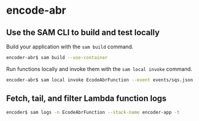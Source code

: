 # encode-abr




## Use the SAM CLI to build and test locally

Build your application with the `sam build` command.

```bash
encoder-abr$ sam build --use-container
```

Run functions locally and invoke them with the `sam local invoke` command.

```bash
encoder-abr$ sam local invoke EcodeAbrFunction --event events/sqs.json
```

## Fetch, tail, and filter Lambda function logs


```bash
encoder$ sam logs -n EcodeAbrFunction --stack-name encoder-app -t
```
